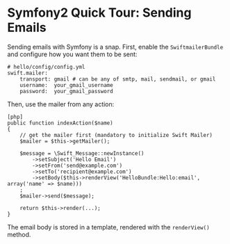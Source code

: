 Symfony2 Quick Tour: Sending Emails
===================================

Sending emails with Symfony is a snap. First, enable the `SwiftmailerBundle`
and configure how you want them to be sent:

    # hello/config/config.yml
    swift.mailer:
        transport: gmail # can be any of smtp, mail, sendmail, or gmail
        username:  your_gmail_username
        password:  your_gmail_password

Then, use the mailer from any action:

    [php]
    public function indexAction($name)
    {
        // get the mailer first (mandatory to initialize Swift Mailer)
        $mailer = $this->getMailer();

        $message = \Swift_Message::newInstance()
            ->setSubject('Hello Email')
            ->setFrom('send@example.com')
            ->setTo('recipient@example.com')
            ->setBody($this->renderView('HelloBundle:Hello:email', array('name' => $name)))
        ;
        $mailer->send($message);

        return $this->render(...);
    }

The email body is stored in a template, rendered with the `renderView()`
method.
